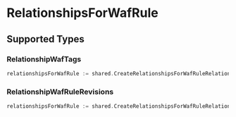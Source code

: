 # RelationshipsForWafRule


## Supported Types

### RelationshipWafTags

```go
relationshipsForWafRule := shared.CreateRelationshipsForWafRuleRelationshipWafTags(components.RelationshipWafTags{/* values here */})
```

### RelationshipWafRuleRevisions

```go
relationshipsForWafRule := shared.CreateRelationshipsForWafRuleRelationshipWafRuleRevisions(components.RelationshipWafRuleRevisions{/* values here */})
```

